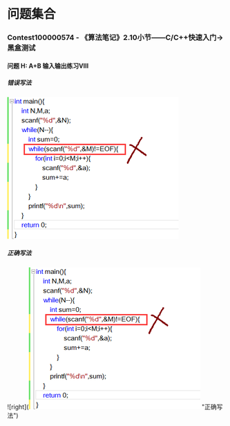 # **问题集合**

### Contest100000574 - 《算法笔记》2.10小节——C/C++快速入门->黑盒测试
#### 问题 H: A+B 输入输出练习VIII
##### *错误写法*
![mistake](https://raw.githubusercontent.com/JIZHAOPING/Codeup-issues/master/imgs/QQ%E5%9B%BE%E7%89%8720190507132331.png "错误写法")
##### ***正确写法***
![right](![mistake](https://raw.githubusercontent.com/JIZHAOPING/Codeup-issues/master/imgs/QQ%E5%9B%BE%E7%89%8720190507132331.png "错误写法") "正确写法")
